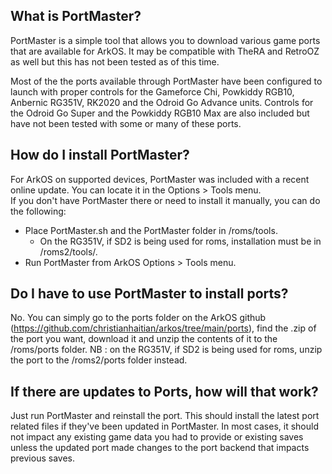 ## What is PortMaster?

PortMaster is a simple tool that allows you to download various game ports that are available for ArkOS.  It may be compatible with TheRA and RetroOZ as well but this has not been tested as of this time.

Most of the the ports available through PortMaster have been configured to launch with proper controls for the Gameforce Chi, Powkiddy RGB10, Anbernic RG351V, RK2020 and the Odroid Go Advance units.  Controls for the Odroid Go Super and the Powkiddy RGB10 Max are also included but have not been tested with some or many of these ports.

## How do I install PortMaster?

For ArkOS on supported devices, PortMaster was included with a recent online update.  You can locate it in the Options > Tools menu. \
If you don't have PortMaster there or need to install it manually, you can do the following:
* Place PortMaster.sh and the PortMaster folder in /roms/tools.
   * On the RG351V, if SD2 is being used for roms, installation must be in /roms2/tools/. 
* Run PortMaster from ArkOS Options > Tools menu.

## Do I have to use PortMaster to install ports?

No.  You can simply go to the ports folder on the ArkOS github (https://github.com/christianhaitian/arkos/tree/main/ports), find the .zip of the port you want, download it and unzip the contents of it to the /roms/ports folder.  NB : on the RG351V, if SD2 is being used for roms, unzip the port to the /roms2/ports folder instead.

## If there are updates to Ports, how will that work?

Just run PortMaster and reinstall the port.  This should install the latest port related files if they've been updated in PortMaster.  In most cases, it should not impact any existing game data you had to provide or existing saves unless the updated port made changes to the port backend that impacts previous saves.